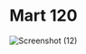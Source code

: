# Mart 120
![Screenshot (12)](https://user-images.githubusercontent.com/98127439/152658469-8fcec88a-d59b-4523-b8b3-95971e54c46b.png)
